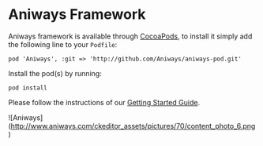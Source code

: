 Aniways Framework
===========

Aniways framework is available through [CocoaPods](http://cocoapods.org/), to install it simply add the following line to your `Podfile`:

	pod 'Aniways', :git => 'http://github.com/Aniways/aniways-pod.git'

Install the pod(s) by running:

	pod install
Please follow the instructions of our [Getting Started Guide](http://www.aniways.com/docs).

 ![Aniways] (http://www.aniways.com/ckeditor_assets/pictures/70/content_photo_6.png)
